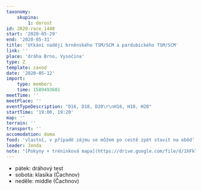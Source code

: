 ```yaml
---
taxonomy:
    skupina:
        1: dorost
id: 2020-race_1448
start: '2020-05-29'
end: '2020-05-31'
title: 'Utkání nadějí brněnského TSM/SCM a pardubického TSM/SCM'
link: ''
place: 'dráha Brno, Vysočina'
type: Z
template: zavod
date: '2020-05-12'
import:
    type: members
    time: 1589493601
meetTime: ''
meetPlace: ''
eventTypeDescription: "D16, D18, D20\r\nH16, H18, H20"
startTime: '19:00, 19:20'
map: ''
terrain: ''
transport: ''
accomodation: doma
food: 'vlastní, v případě zájmu se můžem po cestě zpět stavit na oběd'
leader: Jenda
note: "[Pokyny + tréninková mapa](https://drive.google.com/file/d/1hFkTj3P62GDV7bNk6iEjLBzQ8WfxPD0t/view)\r\nProgram ([oficiální rozpis](https://drive.google.com/file/d/1bpLGmJy_fmcRTJytphtPY3ewhY7pQ5g5/view)):\r\n* pátek: [dráhový test](https://oris.orientacnisporty.cz/Zavod?id=5942&noprocess)\r\n* sobota: klasika (Čachnov, křižovatka v\_lese - 49.7355139N, 16.0802372E)\r\n* neděle: middle (Čachnov, křižovatka v\_lese 49.7355139N, 16.0802372E)\r\n\r\nS sebou:\r\n* věci na OB (včetně SI)\r\n* kvalitní oblečení i pro případ deště (nemůžeme mít kryté centrum)\r\n\r\nOmezení startu:\r\n* Maximálně 45 lidí za TSM/SCM, na základě přihlášek bude po konzultaci s oddílovými trenéry proveden výběr (snad se dostane na všechny)"
---
```

* pátek: dráhový test
* sobota: klasika (Čachnov)
* neděle: middle (Čachnov)